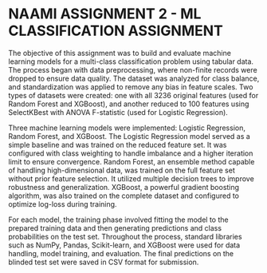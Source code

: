 # NAAMI ASSIGNMENT 2 - ML CLASSIFICATION ASSIGNMENT

The objective of this assignment was to build and evaluate machine learning models for a multi-class classification problem using tabular data. The process began with data preprocessing, where non-finite records were dropped to ensure data quality. The dataset was analyzed for class balance, and standardization was applied to remove any bias in feature scales. Two types of datasets were created: one with all 3236 original features (used for Random Forest and XGBoost), and another reduced to 100 features using SelectKBest with ANOVA F-statistic (used for Logistic Regression).

Three machine learning models were implemented: Logistic Regression, Random Forest, and XGBoost. The Logistic Regression model served as a simple baseline and was trained on the reduced feature set. It was configured with class weighting to handle imbalance and a higher iteration limit to ensure convergence. Random Forest, an ensemble method capable of handling high-dimensional data, was trained on the full feature set without prior feature selection. It utilized multiple decision trees to improve robustness and generalization. XGBoost, a powerful gradient boosting algorithm, was also trained on the complete dataset and configured to optimize log-loss during training.

For each model, the training phase involved fitting the model to the prepared training data and then generating predictions and class probabilities on the test set. Throughout the process, standard libraries such as NumPy, Pandas, Scikit-learn, and XGBoost were used for data handling, model training, and evaluation. The final predictions on the blinded test set were saved in CSV format for submission.
